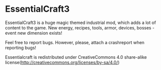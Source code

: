 # EssentialCraft3
EssentialCraft3 is a huge magic themed industrial mod, which adds a lot of content to the game. New energy, recipes, tools, armor, devices, bosses - event new dimension exists!

Feel free to report bugs. However, please, attach a crashreport when reporting bugs!

Essentialcraft is redistributed under CreativeCommons 4.0 share-alike license(http://creativecommons.org/licenses/by-sa/4.0/)
